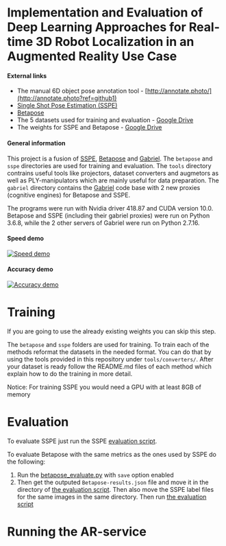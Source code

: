 # Implementation and Evaluation of Deep Learning Approaches for Real-time 3D Robot Localization in an Augmented Reality Use Case

#### External links
* The manual 6D object pose annotation tool - [http://annotate.photo/](http://annotate.photo?ref=github1)
* [Single Shot Pose Estimation (SSPE)](https://github.com/microsoft/singleshotpose/)
* [Betapose](https://github.com/sjtuytc/betapose)
* The 5 datasets used for training and evaluation - [Google Drive](https://drive.google.com/open?id=1xiS53HLcr5vGQRmiOt7Yotwso9g-ddht)
* The weights for SSPE and Betapose - [Google Drive](https://drive.google.com/open?id=1XQGH31AxFJWjLGV19yYY9HBrvVzqMojH)

#### General information
This project is a fusion of [SSPE](https://github.com/microsoft/singleshotpose/), [Betapose](https://github.com/sjtuytc/betapose) and [Gabriel](https://github.com/cmusatyalab/gabriel). The `betapose` and `sspe` directories are used for training and evaluation. The `tools` directory contrains useful tools like projectors, dataset converters and augmetors as well as PLY-manipulators which are mainly useful for data preparation. The `gabriel` directory contains the [Gabriel](https://github.com/cmusatyalab/gabriel) code base with 2 new proxies (cognitive engines) for Betapose and SSPE.

The programs were run with Nvidia driver 418.87 and CUDA version 10.0. Betapose and SSPE (including their gabriel proxies) were run on Python 3.6.8, while the 2 other servers of Gabriel were run on Python 2.7.16.

#### Speed demo

[![Speed demo](https://img.youtube.com/vi/4mMKnfgYzVU/0.jpg)](https://www.youtube.com/watch?v=4mMKnfgYzVU)


#### Accuracy demo

[![Accuracy demo](https://img.youtube.com/vi/d-I8oVhZjPM/0.jpg)](https://www.youtube.com/watch?v=d-I8oVhZjPM)

# Training

If you are going to use the already existing weights you can skip this step.

The `betapose` and `sspe` folders are used for training. To train each of the methods reformat the datasets in the needed format. You can do that by using the tools provided in this repository under `tools/converters/`. After your dataset is ready follow the README.md files of each method which explain how to do the training in more detail.

Notice: For training SSPE you would need a GPU with at least 8GB of memory

# Evaluation

To evaluate SSPE just run the SSPE [evaluation script](https://github.com/danieldimit/6d-pose-estimation-with-ml-in-ar/blob/master/sspe/valid.py).

To evaluate Betapose with the same metrics as the ones used by SSPE do the following:
1) Run the [betapose_evaluate.py](https://github.com/danieldimit/6d-pose-estimation-with-ml-in-ar/blob/master/betapose/3_6Dpose_estimator/betapose_evaluate.py) with `save` option enabled
2) Then get the outputed `Betapose-results.json` file and move it in the directory of [the evaluation script](https://github.com/danieldimit/6d-pose-estimation-with-ml-in-ar/blob/master/tools/evaluators/betapose/validateBetapose.py). Then also move the SSPE label files for the same images in the same directory. Then run [the evaluation script](https://github.com/danieldimit/6d-pose-estimation-with-ml-in-ar/blob/master/tools/evaluators/betapose/validateBetapose.py)

# Running the AR-service

